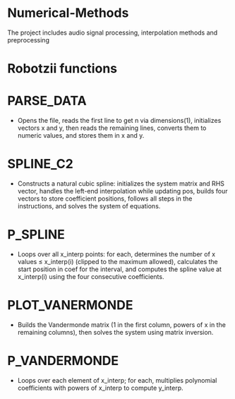 # Numerical-Methods
The project includes audio signal processing, interpolation methods and preprocessing
# Robotzii functions

# PARSE_DATA
- Opens the file, reads the first line to get n via dimensions(1), initializes vectors x and y, then reads the remaining lines, converts them to numeric values, and stores them in x and y.

# SPLINE_C2
- Constructs a natural cubic spline: initializes the system matrix and RHS vector, handles the left-end interpolation while updating pos, builds four vectors to store coefficient positions, follows all steps in the instructions, and solves the system of equations.

# P_SPLINE
- Loops over all x_interp points: for each, determines the number of x values ≤ x_interp(i) (clipped to the maximum allowed), calculates the start position in coef for the interval, and computes the spline value at x_interp(i) using the four consecutive coefficients.

# PLOT_VANERMONDE
- Builds the Vandermonde matrix (1 in the first column, powers of x in the remaining columns), then solves the system using matrix inversion.

# P_VANDERMONDE
- Loops over each element of x_interp; for each, multiplies polynomial coefficients with powers of x_interp to compute y_interp.
